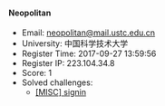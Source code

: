 #### Neopolitan  

* Email: neopolitan@mail.ustc.edu.cn  
* University: 中国科学技术大学  
* Register Time: 2017-09-27 13:59:56  
* Register IP: 223.104.34.8  
* Score: 1  
* Solved challenges: 
  * [[MISC] signin](https://github.com/SniperOJ/Challenges/blob/master/misc/signin.json)  
